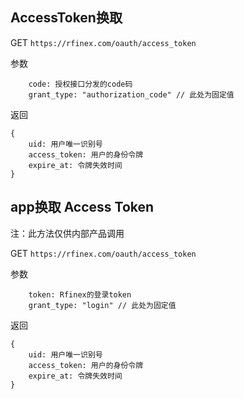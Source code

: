 
## AccessToken换取
GET
`
https://rfinex.com/oauth/access_token
`

参数

```
	code: 授权接口分发的code码
	grant_type: "authorization_code" // 此处为固定值
```

返回

```
{
	uid: 用户唯一识别号
	access_token: 用户的身份令牌
	expire_at: 令牌失效时间
}
```

## app换取 Access Token
注：此方法仅供内部产品调用

GET
`
https://rfinex.com/oauth/access_token
`

参数

```
	token: Rfinex的登录token
	grant_type: "login" // 此处为固定值
```
返回

```
{
	uid: 用户唯一识别号
	access_token: 用户的身份令牌
	expire_at: 令牌失效时间
}
```